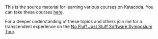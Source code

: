 This is the source material for learning various courses on Katacoda. You can take these courses [here](https://www.katacoda.com/javajon).

For a deeper understanding of these topics and others join me for a transcendent experience on the [No Fluff Just Stuff Software Symposium Tour](https://nofluffjuststuff.com/home/main).
